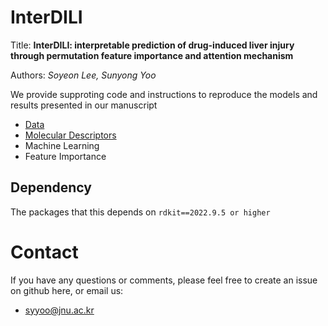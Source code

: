 # InterDILI

Title: **InterDILI: interpretable prediction of drug-induced liver injury through permutation feature importance and attention mechanism**

Authors: *Soyeon Lee, Sunyong Yoo*

We provide supproting code and instructions to reproduce the models and results presented in our manuscript

- [Data](https://github.com/bmil-jnu/InterDILI/blob/main/Data%20Collection/Total_dataset.csv)
- [Molecular Descriptors](https://github.com/bmil-jnu/InterDILI/tree/main/Molecular%20Descriptors)
- Machine Learning
- Feature Importance

## Dependency 

The packages that this depends on
`rdkit==2022.9.5 or higher`

# Contact 

If you have any questions or comments, please feel free to create an issue on github here, or email us:
- syyoo@jnu.ac.kr
